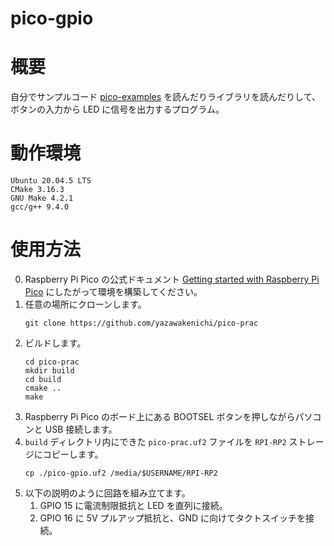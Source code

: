 # pico-gpio
# 概要
自分でサンプルコード [pico-examples](https://github.com/raspberrypi/pico-examples) を読んだりライブラリを読んだりして、ボタンの入力から LED に信号を出力するプログラム。

# 動作環境
```
Ubuntu 20.04.5 LTS
CMake 3.16.3
GNU Make 4.2.1
gcc/g++ 9.4.0
```

# 使用方法
0. Raspberry Pi Pico の公式ドキュメント [Getting started with Raspberry Pi Pico](https://datasheets.raspberrypi.com/pico/getting-started-with-pico.pdf) にしたがって環境を構築してください。
1. 任意の場所にクローンします。
    ```
    git clone https://github.com/yazawakenichi/pico-prac
    ```
2. ビルドします。
    ```
    cd pico-prac
    mkdir build
    cd build
    cmake ..
    make
    ```
3. Raspberry Pi Pico のボード上にある BOOTSEL ボタンを押しながらパソコンと USB 接続します。
4. `build` ディレクトリ内にできた `pico-prac.uf2` ファイルを `RPI-RP2` ストレージにコピーします。
    ```
    cp ./pico-gpio.uf2 /media/$USERNAME/RPI-RP2
    ```
5. 以下の説明のように回路を組み立てます。
    1. GPIO 15 に電流制限抵抗と LED を直列に接続。
    2. GPIO 16 に 5V プルアップ抵抗と、GND に向けてタクトスイッチを接続。


